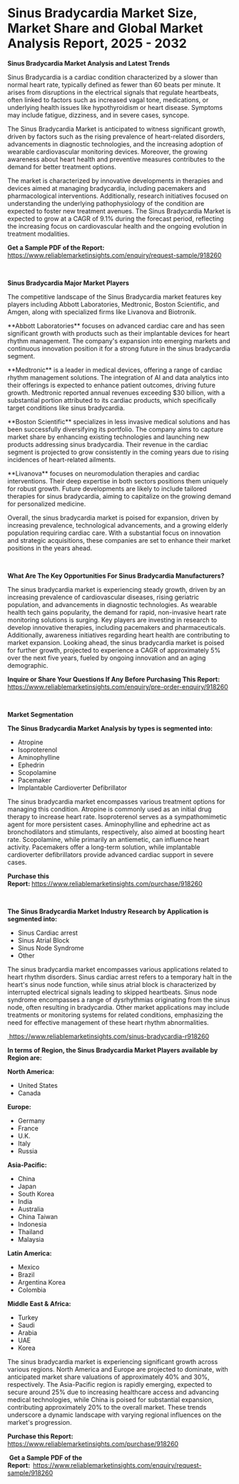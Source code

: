 <p><h1>Sinus Bradycardia Market Size, Market Share and Global Market Analysis Report, 2025 - 2032</h1></p><p><strong>Sinus Bradycardia Market Analysis and Latest Trends</strong></p>
<p><p>Sinus Bradycardia is a cardiac condition characterized by a slower than normal heart rate, typically defined as fewer than 60 beats per minute. It arises from disruptions in the electrical signals that regulate heartbeats, often linked to factors such as increased vagal tone, medications, or underlying health issues like hypothyroidism or heart disease. Symptoms may include fatigue, dizziness, and in severe cases, syncope.</p><p>The Sinus Bradycardia Market is anticipated to witness significant growth, driven by factors such as the rising prevalence of heart-related disorders, advancements in diagnostic technologies, and the increasing adoption of wearable cardiovascular monitoring devices. Moreover, the growing awareness about heart health and preventive measures contributes to the demand for better treatment options. </p><p>The market is characterized by innovative developments in therapies and devices aimed at managing bradycardia, including pacemakers and pharmacological interventions. Additionally, research initiatives focused on understanding the underlying pathophysiology of the condition are expected to foster new treatment avenues. The Sinus Bradycardia Market is expected to grow at a CAGR of 9.1% during the forecast period, reflecting the increasing focus on cardiovascular health and the ongoing evolution in treatment modalities.</p></p>
<p><strong>Get a Sample PDF of the Report:&nbsp;</strong> <a href="https://www.reliablemarketinsights.com/enquiry/request-sample/918260?utm_campaign=2743&utm_medium=2&utm_source=Github&utm_content=ia&utm_term=17042025&utm_id=sinus-bradycardia">https://www.reliablemarketinsights.com/enquiry/request-sample/918260</a></p>
<p>&nbsp;</p>
<p><strong>Sinus Bradycardia Major Market Players</strong></p>
<p><p>The competitive landscape of the Sinus Bradycardia market features key players including Abbott Laboratories, Medtronic, Boston Scientific, and Amgen, along with specialized firms like Livanova and Biotronik.</p><p>**Abbott Laboratories** focuses on advanced cardiac care and has seen significant growth with products such as their implantable devices for heart rhythm management. The company's expansion into emerging markets and continuous innovation position it for a strong future in the sinus bradycardia segment.</p><p>**Medtronic** is a leader in medical devices, offering a range of cardiac rhythm management solutions. The integration of AI and data analytics into their offerings is expected to enhance patient outcomes, driving future growth. Medtronic reported annual revenues exceeding $30 billion, with a substantial portion attributed to its cardiac products, which specifically target conditions like sinus bradycardia.</p><p>**Boston Scientific** specializes in less invasive medical solutions and has been successfully diversifying its portfolio. The company aims to capture market share by enhancing existing technologies and launching new products addressing sinus bradycardia. Their revenue in the cardiac segment is projected to grow consistently in the coming years due to rising incidences of heart-related ailments.</p><p>**Livanova** focuses on neuromodulation therapies and cardiac interventions. Their deep expertise in both sectors positions them uniquely for robust growth. Future developments are likely to include tailored therapies for sinus bradycardia, aiming to capitalize on the growing demand for personalized medicine.</p><p>Overall, the sinus bradycardia market is poised for expansion, driven by increasing prevalence, technological advancements, and a growing elderly population requiring cardiac care. With a substantial focus on innovation and strategic acquisitions, these companies are set to enhance their market positions in the years ahead.</p></p>
<p>&nbsp;</p>
<p><strong>What Are The Key Opportunities For Sinus Bradycardia Manufacturers?</strong></p>
<p><p>The sinus bradycardia market is experiencing steady growth, driven by an increasing prevalence of cardiovascular diseases, rising geriatric population, and advancements in diagnostic technologies. As wearable health tech gains popularity, the demand for rapid, non-invasive heart rate monitoring solutions is surging. Key players are investing in research to develop innovative therapies, including pacemakers and pharmaceuticals. Additionally, awareness initiatives regarding heart health are contributing to market expansion. Looking ahead, the sinus bradycardia market is poised for further growth, projected to experience a CAGR of approximately 5% over the next five years, fueled by ongoing innovation and an aging demographic.</p></p>
<p><strong>Inquire or Share Your Questions If Any Before Purchasing This Report:</strong> <a href="https://www.reliablemarketinsights.com/enquiry/pre-order-enquiry/918260?utm_campaign=2743&utm_medium=2&utm_source=Github&utm_content=ia&utm_term=17042025&utm_id=sinus-bradycardia">https://www.reliablemarketinsights.com/enquiry/pre-order-enquiry/918260</a></p>
<p>&nbsp;</p>
<p><strong>Market Segmentation</strong></p>
<p><strong>The Sinus Bradycardia Market Analysis by types is segmented into:</strong></p>
<p><ul><li>Atropine</li><li>Isoproterenol</li><li>Aminophylline</li><li>Ephedrin</li><li>Scopolamine</li><li>Pacemaker</li><li>Implantable Cardioverter Defibrillator</li></ul></p>
<p><p>The sinus bradycardia market encompasses various treatment options for managing this condition. Atropine is commonly used as an initial drug therapy to increase heart rate. Isoproterenol serves as a sympathomimetic agent for more persistent cases. Aminophylline and ephedrine act as bronchodilators and stimulants, respectively, also aimed at boosting heart rate. Scopolamine, while primarily an antiemetic, can influence heart activity. Pacemakers offer a long-term solution, while implantable cardioverter defibrillators provide advanced cardiac support in severe cases.</p></p>
<p><strong>Purchase this Report:&nbsp;</strong><a href="https://www.reliablemarketinsights.com/purchase/918260?utm_campaign=2743&utm_medium=2&utm_source=Github&utm_content=ia&utm_term=17042025&utm_id=sinus-bradycardia">https://www.reliablemarketinsights.com/purchase/918260</a></p>
<p>&nbsp;</p>
<p><strong>The Sinus Bradycardia Market Industry Research by Application is segmented into:</strong></p>
<p><ul><li>Sinus Cardiac arrest</li><li>Sinus Atrial Block</li><li>Sinus Node Syndrome</li><li>Other</li></ul></p>
<p><p>The sinus bradycardia market encompasses various applications related to heart rhythm disorders. Sinus cardiac arrest refers to a temporary halt in the heart's sinus node function, while sinus atrial block is characterized by interrupted electrical signals leading to skipped heartbeats. Sinus node syndrome encompasses a range of dysrhythmias originating from the sinus node, often resulting in bradycardia. Other market applications may include treatments or monitoring systems for related conditions, emphasizing the need for effective management of these heart rhythm abnormalities.</p></p>
<p><a href="https://www.reliablemarketinsights.com/sinus-bradycardia-r918260?utm_campaign=2743&utm_medium=2&utm_source=Github&utm_content=ia&utm_term=17042025&utm_id=sinus-bradycardia">&nbsp;https://www.reliablemarketinsights.com/sinus-bradycardia-r918260</a></p>
<p><strong>In terms of Region, the Sinus Bradycardia Market Players available by Region are:</strong></p>
<p>
    <p> <strong> North America: </strong>
        <ul>
            <li>United States</li>
            <li>Canada</li>
        </ul>
        </p> 
    <p> <strong> Europe: </strong>
        <ul>
            <li>Germany</li>
            <li>France</li>
            <li>U.K.</li>
            <li>Italy</li>
            <li>Russia</li>
        </ul>
        </p> 
    <p> <strong> Asia-Pacific: </strong>
        <ul>
            <li>China</li>
            <li>Japan</li>
            <li>South Korea</li>
            <li>India</li>
            <li>Australia</li>
            <li>China Taiwan</li>
            <li>Indonesia</li>
            <li>Thailand</li>
            <li>Malaysia</li>
        </ul>
        </p> 
    <p> <strong> Latin America: </strong>
        <ul>
            <li>Mexico</li>
            <li>Brazil</li>
            <li>Argentina Korea</li>
            <li>Colombia</li>
        </ul>
        </p> 
    <p> <strong> Middle East & Africa: </strong>
        <ul>
            <li>Turkey</li>
            <li>Saudi</li>
            <li>Arabia</li>
            <li>UAE</li>
            <li>Korea</li>
        </ul>
    </p>
    </p>
<p><p>The sinus bradycardia market is experiencing significant growth across various regions. North America and Europe are projected to dominate, with anticipated market share valuations of approximately 40% and 30%, respectively. The Asia-Pacific region is rapidly emerging, expected to secure around 25% due to increasing healthcare access and advancing medical technologies, while China is poised for substantial expansion, contributing approximately 20% to the overall market. These trends underscore a dynamic landscape with varying regional influences on the market's progression.</p></p>
<p><strong>Purchase this Report: </strong><a href="https://www.reliablemarketinsights.com/purchase/918260?utm_campaign=2743&utm_medium=2&utm_source=Github&utm_content=ia&utm_term=17042025&utm_id=sinus-bradycardia">https://www.reliablemarketinsights.com/purchase/918260</a></p>
<p>&nbsp;<strong>Get a Sample PDF of the Report:&nbsp;&nbsp;</strong><a href="https://www.reliablemarketinsights.com/enquiry/request-sample/918260?utm_campaign=2743&utm_medium=2&utm_source=Github&utm_content=ia&utm_term=17042025&utm_id=sinus-bradycardia">https://www.reliablemarketinsights.com/enquiry/request-sample/918260</a></p>
<p><strong></strong></p>
<p><p></p><p></p><p></p></p>